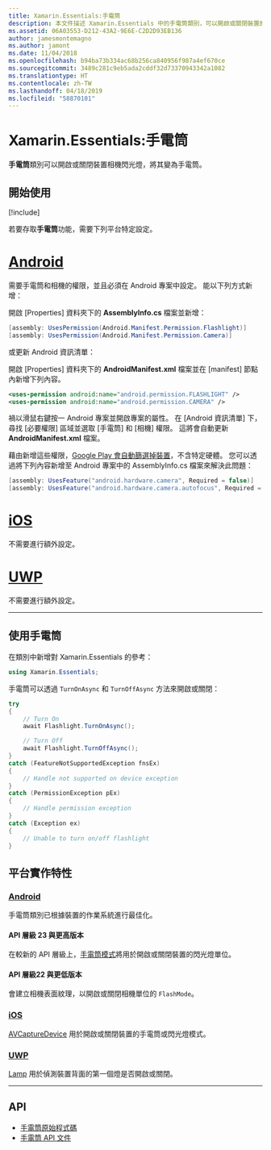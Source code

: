 ```yaml
---
title: Xamarin.Essentials:手電筒
description: 本文件描述 Xamarin.Essentials 中的手電筒類別，可以開啟或關閉裝置的相機閃光燈，將其變為手電筒。
ms.assetid: 06A03553-D212-43A2-9E6E-C2D2D93EB136
author: jamesmontemagno
ms.author: jamont
ms.date: 11/04/2018
ms.openlocfilehash: b94ba73b334ac68b256ca840956f987a4ef670ce
ms.sourcegitcommit: 3489c281c9eb5ada2cddf32d73370943342a1082
ms.translationtype: HT
ms.contentlocale: zh-TW
ms.lasthandoff: 04/18/2019
ms.locfileid: "58870101"
---
```

# <a name="xamarinessentials-flashlight"></a>Xamarin.Essentials:手電筒

**手電筒**類別可以開啟或關閉裝置相機閃光燈，將其變為手電筒。

## <a name="get-started"></a>開始使用

[!include[](~/essentials/includes/get-started.md)]

若要存取**手電筒**功能，需要下列平台特定設定。

# <a name="androidtabandroid"></a>[Android](#tab/android)

需要手電筒和相機的權限，並且必須在 Android 專案中設定。 能以下列方式新增：

開啟 [Properties] 資料夾下的 **AssemblyInfo.cs** 檔案並新增：

```csharp
[assembly: UsesPermission(Android.Manifest.Permission.Flashlight)]
[assembly: UsesPermission(Android.Manifest.Permission.Camera)]
```

或更新 Android 資訊清單：

開啟 [Properties] 資料夾下的 **AndroidManifest.xml** 檔案並在 [manifest] 節點內新增下列內容。

```xml
<uses-permission android:name="android.permission.FLASHLIGHT" />
<uses-permission android:name="android.permission.CAMERA" />
```

禍以滑鼠右鍵按一 Android 專案並開啟專案的屬性。 在 [Android 資訊清單] 下，尋找 [必要權限] 區域並選取 [手電筒] 和 [相機] 權限。 這將會自動更新 **AndroidManifest.xml** 檔案。

藉由新增這些權限，[Google Play 會自動篩選掉裝置](https://developer.android.com/guide/topics/manifest/uses-feature-element.html#permissions-features)，不含特定硬體。 您可以透過將下列內容新增至 Android 專案中的 AssemblyInfo.cs 檔案來解決此問題：

```csharp
[assembly: UsesFeature("android.hardware.camera", Required = false)]
[assembly: UsesFeature("android.hardware.camera.autofocus", Required = false)]
```

# <a name="iostabios"></a>[iOS](#tab/ios)

不需要進行額外設定。

# <a name="uwptabuwp"></a>[UWP](#tab/uwp)

不需要進行額外設定。

-----

## <a name="using-flashlight"></a>使用手電筒

在類別中新增對 Xamarin.Essentials 的參考：

```csharp
using Xamarin.Essentials;
```

手電筒可以透過 `TurnOnAsync` 和 `TurnOffAsync` 方法來開啟或關閉：

```csharp
try
{
    // Turn On
    await Flashlight.TurnOnAsync();

    // Turn Off
    await Flashlight.TurnOffAsync();
}
catch (FeatureNotSupportedException fnsEx)
{
    // Handle not supported on device exception
}
catch (PermissionException pEx)
{
    // Handle permission exception
}
catch (Exception ex)
{
    // Unable to turn on/off flashlight
}
```

## <a name="platform-implementation-specifics"></a>平台實作特性

### <a name="androidtabandroid"></a>[Android](#tab/android)

手電筒類別已根據裝置的作業系統進行最佳化。

#### <a name="api-level-23-and-higher"></a>API 層級 23 與更高版本

在較新的 API 層級上，[手電筒模式](https://developer.android.com/reference/android/hardware/camera2/CameraManager.html#setTorchMode)將用於開啟或關閉裝置的閃光燈單位。

#### <a name="api-level-22-and-lower"></a>API 層級22 與更低版本

會建立相機表面紋理，以開啟或關閉相機單位的 `FlashMode`。 

### <a name="iostabios"></a>[iOS](#tab/ios)

[AVCaptureDevice](xref:AVFoundation.AVCaptureDevice) 用於開啟或關閉裝置的手電筒或閃光燈模式。

### <a name="uwptabuwp"></a>[UWP](#tab/uwp)

[Lamp](https://docs.microsoft.com/uwp/api/windows.devices.lights.lamp) 用於偵測裝置背面的第一個燈是否開啟或關閉。

-----

## <a name="api"></a>API

- [手電筒原始程式碼](https://github.com/xamarin/Essentials/tree/master/Xamarin.Essentials/Flashlight)
- [手電筒 API 文件](xref:Xamarin.Essentials.Flashlight)
